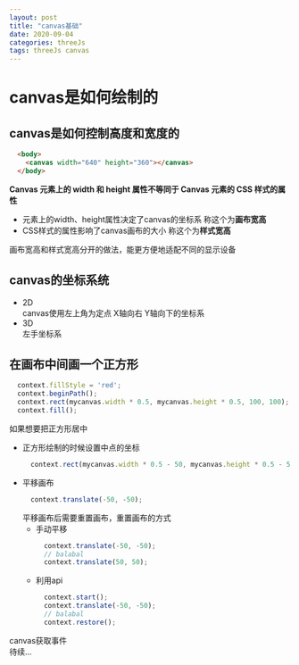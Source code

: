```yaml
---
layout: post  
title: "canvas基础"  
date: 2020-09-04  
categories: threeJs  
tags: threeJs canvas  
---  
```


# canvas是如何绘制的  

## canvas是如何控制高度和宽度的  
``` html  
  <body>
    <canvas width="640" height="360"></canvas>
  </body>
```  
**Canvas 元素上的 width 和 height 属性不等同于 Canvas 元素的 CSS 样式的属性**  
- 元素上的width、height属性决定了canvas的坐标系 称这个为**画布宽高**  
- CSS样式的属性影响了canvas画布的大小 称这个为**样式宽高**  

画布宽高和样式宽高分开的做法，能更方便地适配不同的显示设备  

## canvas的坐标系统  
- 2D  
  canvas使用左上角为定点 X轴向右 Y轴向下的坐标系  
- 3D  
  左手坐标系  

## 在画布中间画一个正方形  
``` javascript  
  context.fillStyle = 'red';
  context.beginPath();
  context.rect(mycanvas.width * 0.5, mycanvas.height * 0.5, 100, 100);
  context.fill();
```  
如果想要把正方形居中
- 正方形绘制的时候设置中点的坐标  
  ``` javascript  
    context.rect(mycanvas.width * 0.5 - 50, mycanvas.height * 0.5 - 50, 100, 100);
  ```  
- 平移画布  
  ``` javascript  
    context.translate(-50, -50);
  ```  
  平移画布后需要重置画布，重置画布的方式  
  - 手动平移  
    ``` javascript  
      context.translate(-50, -50);
      // balabal
      context.translate(50, 50);
    ```  
  - 利用api  
    ``` javascript  
      context.start(); 
      context.translate(-50, -50);
      // balabal
      context.restore(); 
    ```  

canvas获取事件  
待续...
